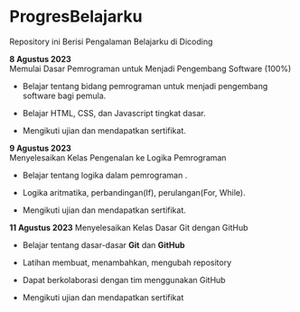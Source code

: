# ProgresBelajarku
Repository ini Berisi Pengalaman Belajarku di Dicoding

**8 Agustus 2023**  
Memulai Dasar Pemrograman untuk Menjadi Pengembang Software (100%)

* Belajar tentang bidang pemrograman untuk menjadi pengembang software bagi pemula.

* Belajar HTML, CSS, dan Javascript tingkat dasar.

* Mengikuti ujian dan mendapatkan sertifikat.

**9 Agustus 2023**  
Menyelesaikan Kelas Pengenalan ke Logika Pemrograman

* Belajar tentang logika dalam pemrograman .

* Logika aritmatika, perbandingan(If), perulangan(For, While).

* Mengikuti ujian dan mendapatkan sertifikat.

**11 Agustus 2023**
Menyelesaikan Kelas Dasar Git dengan GitHub

* Belajar tentang dasar-dasar **Git** dan **GitHub**

* Latihan membuat, menambahkan, mengubah repository

* Dapat berkolaborasi dengan tim menggunakan GitHub

* Mengikuti ujian dan mendapatkan sertifikat
